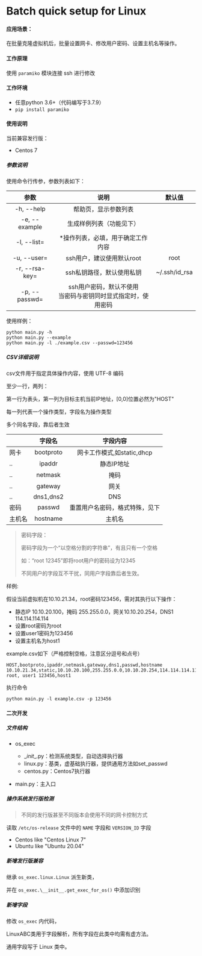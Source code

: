 # Batch quick setup for Linux

#### 应用场景：

在批量克隆虚拟机后，批量设置网卡、修改用户密码、设置主机名等操作。

#### 工作原理

使用 `paramiko` 模块连接 ssh 进行修改

#### 工作环境

+ 任意python 3.6+（代码编写于3.7.9）
+ `pip install paramiko`



#### 使用说明

当前兼容发行版：

+ Centos 7

##### 参数说明

使用命令行传参，参数列表如下：

|      参数      |                             说明                             |    默认值     |
| :------------: | :----------------------------------------------------------: | :-----------: |
|   -h, --help   |                     帮助页，显示参数列表                     |               |
| -e, --example  |                   生成样例列表（功能见下）                   |               |
|  -l, --list=   |              \*操作列表，必填，用于确定工作内容              |               |
|  -u, --user=   |                  ssh用户，建议使用默认root                   |     root      |
| -r, --rsa-key= |                  ssh私钥路径，默认使用私钥                   | ~/.ssh/id_rsa |
| -p, --passwd=  | ssh用户密码，默认不使用<br />当密码与密钥同时显式指定时，使用密码 |               |

使用样例：

```shell
python main.py -h
python main.py --example
python main.py -l ./example.csv --passwd=123456
```

##### CSV详细说明

csv文件用于指定具体操作内容，使用 UTF-8 编码

至少一行，两列：

第一行为表头，第一列为目标主机当前IP地址，[0,0]位置必然为"HOST"

每一列代表一个操作类型，字段名为操作类型

多个同名字段，靠后者生效

|        |  字段名   |            字段内容            |
| ------ | :-------: | :----------------------------: |
| 网卡   | bootproto |   网卡工作模式,如static,dhcp   |
| ..     |  ipaddr   |           静态IP地址           |
| ..     |  netmask  |              掩码              |
| ..     |  gateway  |              网关              |
| ..     | dns1,dns2 |              DNS               |
| 密码   |  passwd   | 重置用户名密码，格式特殊，见下 |
| 主机名 | hostname  |             主机名             |

> 密码字段：
>
> 密码字段为一个“以空格分割的字符串”，有且只有一个空格
>
> 如：“root 12345”即将root用户的密码设为12345
>
> 不同用户的字段互不干扰，同用户字段靠后者生效。

样例:

假设当前虚拟机在10.10.21.34，root密码123456，需对其执行以下操作：

+ 静态IP 10.10.20.100，掩码 255.255.0.0，网关10.10.20.254，DNS1 114.114.114.114
+ 设置root密码为root
+ 设置user1密码为123456
+ 设置主机名为host1

example.csv如下（严格控制空格，注意区分逗号和点号）

```
HOST,bootproto,ipaddr,netmask,gateway,dns1,passwd,hostname
10.10.21.34,static,10.10.20.100,255.255.0.0,10.10.20.254,114.114.114.114,root root, user1 123456,host1
```

执行命令

```
python main.py -l example.csv -p 123456
```



#### 二次开发

##### 文件结构

+ os_exec
  + \__init__.py：检测系统类型，自动选择执行器
  + linux.py：基类，虚基础执行器，提供通用方法如set_passwd
  + centos.py：Centos7执行器

+ main.py：主入口

##### 操作系统发行版检测

> 不同的发行版甚至不同版本会使用不同的网卡控制方式

读取 `/etc/os-release` 文件中的 `NAME` 字段和 `VERSION_ID` 字段

+ Centos like "Centos Linux 7"
+ Ubuntu like "Ubuntu 20.04"

##### 新增发行版兼容

继承 `os_exec.linux.Linux` 派生新类，

并在 `os_exec.\__init__.get_exec_for_os()` 中添加识别

##### 新增字段

修改 `os_exec` 内代码，

LinuxABC类用于字段解析，所有字段在此类中均需有虚方法。

通用字段写于 Linux 类中。